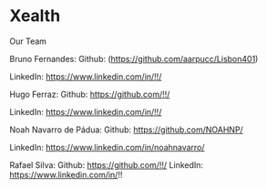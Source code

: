 # Xealth


Our Team

Bruno Fernandes:
Github: (https://github.com/aarpucc/Lisbon401)

LinkedIn: https://www.linkedin.com/in/!!/

Hugo Ferraz:
Github: https://github.com/!!/

LinkedIn: https://www.linkedin.com/in/!!/

Noah Navarro de Pádua:
Github: https://github.com/NOAHNP/

LinkedIn: https://www.linkedin.com/in/noahnavarro/

Rafael Silva:
Github: https://github.com/!!/
LinkedIn: https://www.linkedin.com/in/!!
